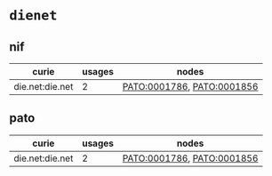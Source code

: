 # `dienet`

## nif

| curie           |   usages | nodes                                                                                                                    |
|-----------------|----------|--------------------------------------------------------------------------------------------------------------------------|
| die.net:die.net |        2 | [PATO:0001786](http://purl.obolibrary.org/obo/PATO_0001786), [PATO:0001856](http://purl.obolibrary.org/obo/PATO_0001856) |

## pato

| curie           |   usages | nodes                                                                                                                    |
|-----------------|----------|--------------------------------------------------------------------------------------------------------------------------|
| die.net:die.net |        2 | [PATO:0001786](http://purl.obolibrary.org/obo/PATO_0001786), [PATO:0001856](http://purl.obolibrary.org/obo/PATO_0001856) |

